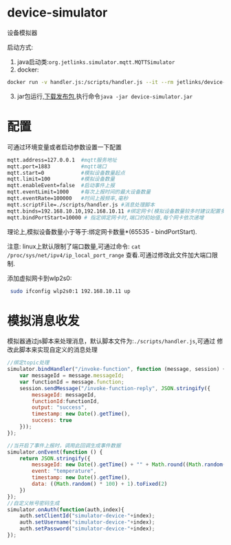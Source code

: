 # device-simulator
设备模拟器

启动方式:
1. java启动类:`org.jetlinks.simulator.mqtt.MQTTSimulator`
2. docker:
```bash
docker run -v handler.js:/scripts/handler.js --it --rm jetlinks/device-simulator
```
3. jar包运行,[下载发布包](https://github.com/jetlinks/device-simulator/raw/master/dist/device-simulator.jar),执行命令`java -jar device-simulator.jar`

# 配置
可通过环境变量或者启动参数设置一下配置
```bash
mqtt.address=127.0.0.1  #mqtt服务地址
mqtt.port=1883          #mqtt端口
mqtt.start=0            #模拟设备数量起点
mqtt.limit=100          #模拟设备数量
mqtt.enableEvent=false  #启动事件上报
mqtt.eventLimit=1000    #每次上报时间的最大设备数量
mqtt.eventRate=100000   #时间上报频率,毫秒
mqtt.scriptFile=./scripts/handler.js #消息处理脚本
mqtt.binds=192.168.10.10,192.168.10.11 #绑定网卡(模拟设备数量较多时建议配置多个虚拟网卡)
mqtt.bindPortStart=10000 # 指定绑定网卡时,端口的初始值,每个网卡依次递增
```

理论上,模拟设备数量小于等于:绑定网卡数量*(65535 - bindPortStart).

注意: linux上默认限制了端口数量,可通过命令: 
`cat /proc/sys/net/ipv4/ip_local_port_range`
查看.可通过修改此文件加大端口限制.

添加虚拟网卡到wlp2s0:
```bash
 sudo ifconfig wlp2s0:1 192.168.10.11 up
```

 
# 模拟消息收发
模拟器通过js脚本来处理消息，默认脚本文件为:`./scripts/handler.js`,可通过
修改此脚本来实现自定义的消息处理
```js
//绑定topic处理
simulator.bindHandler("/invoke-function", function (message, session) {
    var messageId = message.messageId;
    var functionId = message.function;
    session.sendMessage("/invoke-function-reply", JSON.stringify({
        messageId: messageId,
        functionId:functionId,
        output: "success",
        timestamp: new Date().getTime(),
        success: true
    }));
});

//当开启了事件上报时，调用此回调生成事件数据
simulator.onEvent(function () {
    return JSON.stringify({
        messageId: new Date().getTime() + "" + Math.round((Math.random() * 100000)),
        event: "temperature",
        timestamp: new Date().getTime(),
        data: ((Math.random() * 100) + 1).toFixed(2)
    })
});
//自定义帐号密码生成
simulator.onAuth(function(auth,index){
    auth.setClientId("simulator-device-"+index);
    auth.setUsername("simulator-device-"+index);
    auth.setPassword("simulator-device-"+index);
});
```